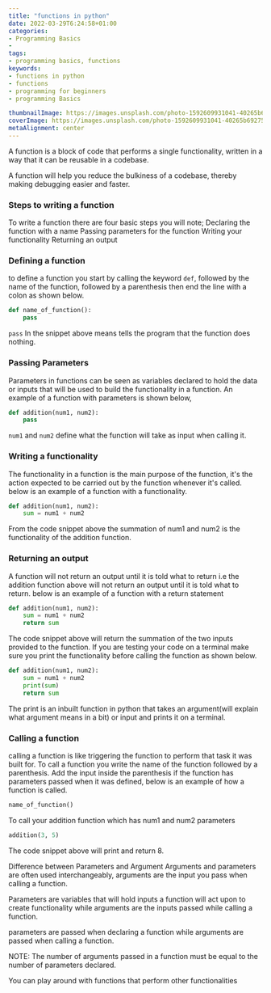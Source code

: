 ```yaml
---
title: "functions in python"
date: 2022-03-29T6:24:58+01:00
categories:
- Programming Basics
- 
tags:
- programming basics, functions
keywords: 
- functions in python
- functions
- programming for beginners
- programming Basics

thumbnailImage: https://images.unsplash.com/photo-1592609931041-40265b692757?ixlib=rb-1.2.1&ixid=MnwxMjA3fDB8MHxzZWFyY2h8Mnx8ZnVuY3Rpb258ZW58MHx8MHx8&auto=format&fit=crop&w=500&q=60
coverImage: https://images.unsplash.com/photo-1592609931041-40265b692757?ixlib=rb-1.2.1&ixid=MnwxMjA3fDB8MHxzZWFyY2h8Mnx8ZnVuY3Rpb258ZW58MHx8MHx8&auto=format&fit=crop&w=500&q=60
metaAlignment: center
---
```



A function is a block of code that performs a single functionality, written in a way that it can be reusable in a codebase. 

A function will help you reduce the bulkiness of a codebase, thereby making debugging easier and faster.

### Steps to writing a function
To write a function there are four basic steps you will note;
Declaring the function with a name
Passing parameters for the function
Writing your functionality
Returning an output

### Defining a function
to define a function you start by calling the keyword `def`, followed by the name of the function, followed by a parenthesis then end the line with a colon as shown below.
```python 
def name_of_function():
    pass
```
`pass` In the snippet above means tells the program that the function does nothing.

### Passing Parameters
Parameters in functions can be seen as variables declared to hold the data or inputs that will be used to build the functionality in a function. An example of a function with parameters is shown below,

```python 
def addition(num1, num2):
    pass
```
`num1` and `num2` define what the function will take as input when calling it.

### Writing a functionality
The functionality in a function is the main purpose of the function, it's the action expected to be carried out by the function whenever it's called. below is an example of a function with a functionality.
```python
def addition(num1, num2):
    sum = num1 + num2

```
From the code snippet above the summation of num1 and num2 is the functionality of the addition function.

### Returning an output
A function will not return an output until it is told what to return i.e the addition function above will not return an output until it is told what to return. below is an example of a function with a return statement
```python
def addition(num1, num2):
    sum = num1 + num2
    return sum
```
The code snippet above will return the summation of the two inputs provided to the function. If you are testing your code on a terminal make sure you print the functionality before calling the function as shown below.
```python
def addition(num1, num2):
    sum = num1 + num2
    print(sum)
    return sum
```

The print is an inbuilt function in python that takes an argument(will explain what argument means in a bit) or input and prints it on a terminal.

### Calling a function
calling a function is like triggering the function to perform that task it was built for. To call a function you write the name of the function followed by a parenthesis. Add the input inside the parenthesis if the function has parameters passed when it was defined, below is an example of how a function is called.
```python
name_of_function()
```
To call your addition function which has num1 and num2 parameters

```python
addition(3, 5)
```
The code snippet above will print and return 8.


Difference between Parameters and Argument
Arguments and parameters are often used interchangeably, arguments are the input you pass when calling a function.

Parameters are variables that will hold inputs a function will act upon to create functionality while arguments are the inputs passed while calling a function.

parameters are passed when declaring a function while arguments are passed when calling a function.

NOTE: The number of arguments passed in a function must be equal to the number of parameters declared.

You can play around with functions that perform other functionalities

